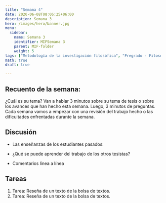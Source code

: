 ```yaml
---
title: "Semana 4"
date: 2020-06-08T08:06:25+06:00
description: Semana 3
hero: /images/hero/banner.jpg
menu:
  sidebar:
    name: Semana 3
    identifier: MIFSemana 3
    parent: MIF-folder
    weight: 5
tags: ["Metodología de la investigación filosófica", "Pregrado - Filosofía"]
math: true
draft: true

---
```



## Recuento de la semana: 

¿Cuál es su tema? Van a hablar 3 minutos sobre su tema de tesis o sobre los avances que han hecho esta semana. Luego, 3 minutos de preguntas. Cada semana vamos a empezar con una revisión del trabajo hecho o las dificultades enfrentadas durante la semana.


## Discusión 

- Las enseñanzas de los estudiantes pasados: 
- ¿Qué se puede aprender del trabajo de los otros tesistas?
  
- Comentarios línea a línea 
  
## Tareas

1. Tarea: Reseña de un texto de la bolsa de textos.    
1. Tarea: Reseña de un texto de la bolsa de textos.

